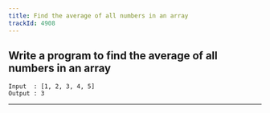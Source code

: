 ```yaml
---
title: Find the average of all numbers in an array
trackId: 4908
---
```


## Write a program to find the average of all numbers in an array

```
Input  : [1, 2, 3, 4, 5]
Output : 3
```

---
